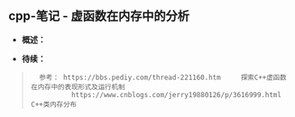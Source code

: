 ## cpp-笔记 - 虚函数在内存中的分析
- **概述：**
>
>
>
>
>
>
>
>
>
>
>
>
>
>
>
>
>
>
>
>
>
>

- **待续：**
>       参考： https://bbs.pediy.com/thread-221160.htm     探索C++虚函数在内存中的表现形式及运行机制
>               https://www.cnblogs.com/jerry19880126/p/3616999.html    C++类内存分布
>
>
>
>
>
>
>
>
>
>
>
>
>
>
>
>
>
>
>
>
>
>
